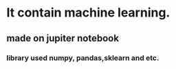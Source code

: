 # It contain machine learning.
## made on jupiter notebook
### library used numpy, pandas,sklearn and etc.
